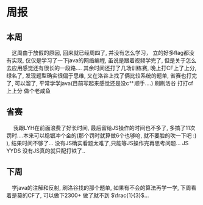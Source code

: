# 周报

## 本周

&#8195;这周由于放假的原因, 回来就已经周四了, 并没有怎么学习， 立的好多flag都没有实现, 仅仅是学习了一下java的网络编程, 虽说是跟着视频学完了, 但是关于怎么去应用感觉还有很长的一段路.... 其余时间还打了几场训练赛, 晚上打CF上了上分, 绿名了, 发现题型确实很偏于思维, 又在洛谷上找了俩比较系统的题单, 省赛也打完了, 可以溜了, 平常学学java(目前写起来感觉还是没c艹顺手....) 刷刷洛谷 打打cf上上分 做个老咸鱼

## 省赛 
&#8195; 我跟LYH在前面浪费了好长时间, 最后留给JS操作的时间也不多了, 多搞了11次罚时....本来可以稳银冲个金的(那个罚时就算做6个也够呛, 就不要脸的吹一下吧 :) ), 结果时间不够了... 没有JS确实看题太难了,只能等JS操作完再思考问题... JS YYDS 没有JS真的就只配打铁了..

## 下周
&#8195;学java的注解和反射, 刷洛谷找的那个题单, 如果有不会的算法再学一学, 下周看着是莫的CF了, 可以做下2300+ 做了就不到 $\frac{1}{3}$...



